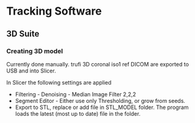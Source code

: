 # Tracking Software

## 3D Suite

### Creating 3D model
Currently done manually. trufi 3D coronal iso1 ref DICOM are exported to USB and into Slicer.

In Slicer the following settings are applied
- Filtering - Denoising - Median Image Filter 2,2,2
- Segment Editor - Either use only Thresholding, or grow from seeds.
- Export to STL, replace or add file in STL_MODEL folder. The program loads the latest (most up to date) file in the folder.